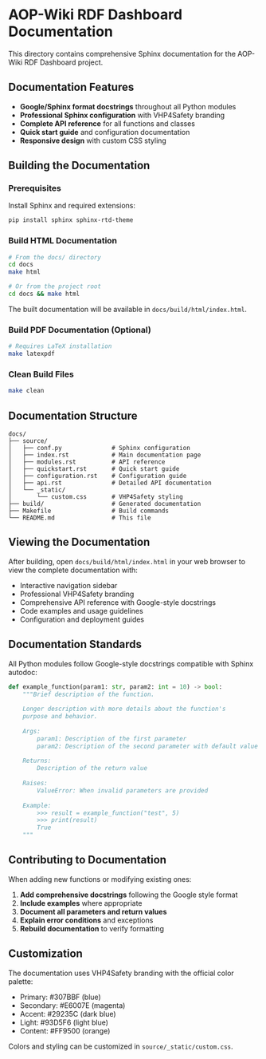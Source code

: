 # AOP-Wiki RDF Dashboard Documentation

This directory contains comprehensive Sphinx documentation for the AOP-Wiki RDF Dashboard project.

## Documentation Features

- **Google/Sphinx format docstrings** throughout all Python modules
- **Professional Sphinx configuration** with VHP4Safety branding
- **Complete API reference** for all functions and classes
- **Quick start guide** and configuration documentation
- **Responsive design** with custom CSS styling

## Building the Documentation

### Prerequisites

Install Sphinx and required extensions:

```bash
pip install sphinx sphinx-rtd-theme
```

### Build HTML Documentation

```bash
# From the docs/ directory
cd docs
make html

# Or from the project root
cd docs && make html
```

The built documentation will be available in `docs/build/html/index.html`.

### Build PDF Documentation (Optional)

```bash
# Requires LaTeX installation
make latexpdf
```

### Clean Build Files

```bash
make clean
```

## Documentation Structure

```
docs/
├── source/
│   ├── conf.py              # Sphinx configuration
│   ├── index.rst            # Main documentation page
│   ├── modules.rst          # API reference
│   ├── quickstart.rst       # Quick start guide
│   ├── configuration.rst    # Configuration guide
│   ├── api.rst              # Detailed API documentation
│   └── _static/
│       └── custom.css       # VHP4Safety styling
├── build/                   # Generated documentation
├── Makefile                 # Build commands
└── README.md                # This file
```

## Viewing the Documentation

After building, open `docs/build/html/index.html` in your web browser to view the complete documentation with:

- Interactive navigation sidebar
- Professional VHP4Safety branding
- Comprehensive API reference with Google-style docstrings
- Code examples and usage guidelines
- Configuration and deployment guides

## Documentation Standards

All Python modules follow Google-style docstrings compatible with Sphinx autodoc:

```python
def example_function(param1: str, param2: int = 10) -> bool:
    """Brief description of the function.
    
    Longer description with more details about the function's
    purpose and behavior.
    
    Args:
        param1: Description of the first parameter
        param2: Description of the second parameter with default value
    
    Returns:
        Description of the return value
        
    Raises:
        ValueError: When invalid parameters are provided
        
    Example:
        >>> result = example_function("test", 5)
        >>> print(result)
        True
    """
```

## Contributing to Documentation

When adding new functions or modifying existing ones:

1. **Add comprehensive docstrings** following the Google style format
2. **Include examples** where appropriate
3. **Document all parameters and return values**
4. **Explain error conditions** and exceptions
5. **Rebuild documentation** to verify formatting

## Customization

The documentation uses VHP4Safety branding with the official color palette:

- Primary: #307BBF (blue)
- Secondary: #E6007E (magenta) 
- Accent: #29235C (dark blue)
- Light: #93D5F6 (light blue)
- Content: #FF9500 (orange)

Colors and styling can be customized in `source/_static/custom.css`.